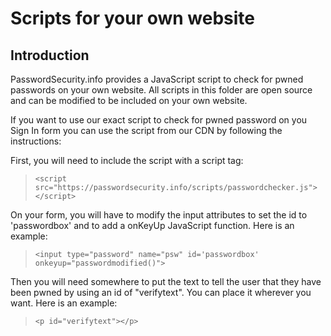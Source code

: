 # Scripts for your own website

## Introduction

PasswordSecurity.info provides a JavaScript script to check for pwned passwords on your own website. All scripts in this folder are open source and can be modified to be included on your own website. 

If you want to use our exact script to check for pwned password on you Sign In form you can use the script from our CDN by following the instructions:

First, you will need to include the script with a script tag:
> ```<script src="https://passwordsecurity.info/scripts/passwordchecker.js"></script> ```

On your form, you will have to modify the input attributes to set the id to 'passwordbox' and to add a onKeyUp JavaScript function. Here is an example:

> ```<input type="password" name="psw" id='passwordbox' onkeyup="passwordmodified()"> ```

Then you will need somewhere to put the text to tell the user that they have been pwned by using an id of "verifytext". You can place it wherever you want. Here is an example:

> ```<p id="verifytext"></p> ```
